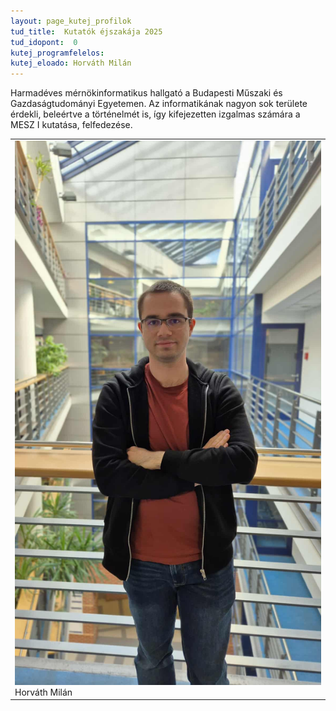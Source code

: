 ```yaml
---
layout: page_kutej_profilok
tud_title:  Kutatók éjszakája 2025
tud_idopont:  0
kutej_programfelelos: 
kutej_eloado: Horváth Milán
---
```


Harmadéves mérnökinformatikus hallgató a Budapesti Műszaki és Gazdaságtudományi Egyetemen. 
Az informatikának nagyon sok területe érdekli, beleértve a történelmét is, így kifejezetten izgalmas számára a MESZ I kutatása, felfedezése.

<table class="picture">
<tr>
<td>

<div class="gallery">
    <img src="images/Horváth Milán.jpg" max-width="250" max-height="200">
  <div class="desc">Horváth Milán</div>
</div>

</td>
</tr>
</table>

